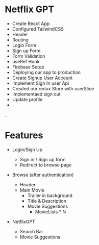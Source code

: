 # Netflix GPT

- Create React App
- Configured TailwindCSS
- Header
- Routing
- Login Form
- Sign up Form
- Form Validation 
- useRef Hook
- Firebase Setup
- Deploying our app to production
- Create Signup User Account
- Implement Sign In user Api
- Created our redux Store with userSlice
- Implementaed sign out 
- Update profile 
- 


...
# Features
- Login/Sign Up
    - Sign in / Sign up form
    - Redirect to browse page

- Browse (after authentication)
    - Header
    - Main Movie
        - Trailer in background
        - Title & Description
        - Movie Suggestions
            - MovieLists * N
- NetflixGPT
    - Search Bar
    - Movie Suggestions
